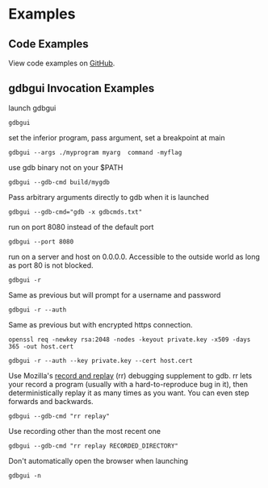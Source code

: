 
# Examples
## Code Examples
View code examples on [GitHub](https://github.com/cs01/gdbgui/tree/master/examples).

## gdbgui Invocation Examples

launch gdbgui

```
gdbgui
```

set the inferior program, pass argument, set a breakpoint at main

```
gdbgui --args ./myprogram myarg  command -myflag
```

use gdb binary not on your $PATH

```
gdbgui --gdb-cmd build/mygdb
```

Pass arbitrary arguments directly to gdb when it is launched

```
gdbgui --gdb-cmd="gdb -x gdbcmds.txt"
```

run on port 8080 instead of the default port

```
gdbgui --port 8080
```



run on a server and host on 0.0.0.0. Accessible to the outside world as long as port 80 is not blocked.

```
gdbgui -r
```

Same as previous but will prompt for a username and password

```
gdbgui -r --auth
```

Same as previous but with encrypted https connection.
```
openssl req -newkey rsa:2048 -nodes -keyout private.key -x509 -days 365 -out host.cert
```
```
gdbgui -r --auth --key private.key --cert host.cert
```

Use Mozilla's [record and replay](https://rr-project.org) (rr) debugging supplement to gdb. rr lets your record a program (usually with a hard-to-reproduce bug in it), then deterministically replay it as many times as you want. You can even step forwards and backwards.
```
gdbgui --gdb-cmd "rr replay"
```

Use recording other than the most recent one

```
gdbgui --gdb-cmd "rr replay RECORDED_DIRECTORY"
```

Don't automatically open the browser when launching

```
gdbgui -n
```
